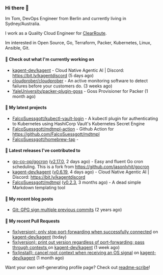 ### Hi there 👋

Im Tom, DevOps Engineer from Berlin and currently living in Sydney/Australia.

I work as a Quality Cloud Engineer for [ClearRoute](https://clearroute.io).

Im interested in Open Source, Go, Terraform, Packer, Kubernetes, Linux, Ansible, Git.

#### 👷 Check out what I'm currently working on

- [kagent-dev/kagent](https://github.com/kagent-dev/kagent) - Cloud Native Agentic AI | Discord: https://bit.ly/kagentdiscord (5 days ago)
- [cloudprober/cloudprober](https://github.com/cloudprober/cloudprober) - An active monitoring software to detect failures before your customers do. (3 weeks ago)
- [YaleUniversity/packer-plugin-goss](https://github.com/YaleUniversity/packer-plugin-goss) - Goss Provisioner for Packer (1 month ago)

#### 🌱 My latest projects

- [FalcoSuessgott/kubectl-vault-login](https://github.com/FalcoSuessgott/kubectl-vault-login) - A kubectl plugin for authenticating to Kubernetes using HashiCorp Vault&#39;s Kubernetes Secret Engine
- [FalcoSuessgott/mdtmpl-action](https://github.com/FalcoSuessgott/mdtmpl-action) - Github Action for https://github.com/FalcoSuessgott/mdtmpl
- [FalcoSuessgott/homebrew-tap](https://github.com/FalcoSuessgott/homebrew-tap) - 

#### 🔭 Latest releases I've contributed to

- [go-co-op/gocron](https://github.com/go-co-op/gocron) ([v2.17.0](https://github.com/go-co-op/gocron/releases/tag/v2.17.0), 2 days ago) - Easy and fluent Go cron scheduling. This is a fork from https://github.com/jasonlvhit/gocron
- [kagent-dev/kagent](https://github.com/kagent-dev/kagent) ([v0.6.19](https://github.com/kagent-dev/kagent/releases/tag/v0.6.19), 4 days ago) - Cloud Native Agentic AI | Discord: https://bit.ly/kagentdiscord
- [FalcoSuessgott/mdtmpl](https://github.com/FalcoSuessgott/mdtmpl) ([v0.2.3](https://github.com/FalcoSuessgott/mdtmpl/releases/tag/v0.2.3), 3 months ago) - A dead simple Markdown templating tool

#### 📜 My recent blog posts

- [Git: GPG sign multiple previous commits](https://morelly.de/post/20240328_git_gpg_sign_commits/) (2 years ago)

#### 🔨 My recent Pull Requests

- [fix(version): only stop port-forwarding when successfully connected](https://github.com/kagent-dev/kagent/pull/1014) on [kagent-dev/kagent](https://github.com/kagent-dev/kagent) (today)
- [fix(version): print out version regardless of port-forwarding; pass through contexts ](https://github.com/kagent-dev/kagent/pull/980) on [kagent-dev/kagent](https://github.com/kagent-dev/kagent) (1 week ago)
- [fix(install): cancel root context when receiving an OS signal](https://github.com/kagent-dev/kagent/pull/810) on [kagent-dev/kagent](https://github.com/kagent-dev/kagent) (1 month ago)

Want your own self-generating profile page? Check out [readme-scribe](https://github.com/muesli/readme-scribe)!